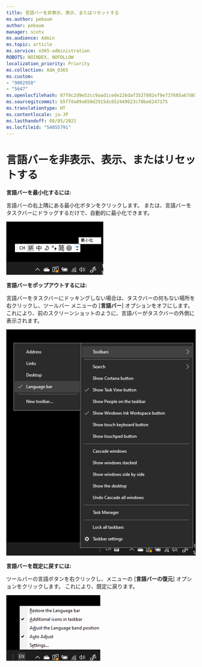 ```yaml
---
title: 言語バーを非表示、表示、またはリセットする
ms.author: pebaum
author: pebaum
manager: scotv
ms.audience: Admin
ms.topic: article
ms.service: o365-administration
ROBOTS: NOINDEX, NOFOLLOW
localization_priority: Priority
ms.collection: Adm_O365
ms.custom:
- "9002950"
- "5647"
ms.openlocfilehash: 87f8c2d9e52cc9aad1cede226daf3527882ef9e737685a67d671978c05c5a822
ms.sourcegitcommit: b5f7da89a650d2915dc652449623c78be6247175
ms.translationtype: HT
ms.contentlocale: ja-JP
ms.lasthandoff: 08/05/2021
ms.locfileid: "54055791"
---
```

# <a name="hide-display-or-reset-the-language-bar"></a>言語バーを非表示、表示、またはリセットする

**言語バーを最小化するには:**

言語バーの右上隅にある最小化ボタンをクリックします。 または、言語バーをタスクバーにドラッグするだけで、自動的に最小化できます。

![言語バーを最小化する](media/minimize-language-bar.png)

**言語バーをポップアウトするには:**

言語バーをタスクバーにドッキングしない場合は、タスクバーの何もない場所を右クリックし、ツールバー メニューの [**言語バー**] オプションをオフにします。 これにより、前のスクリーンショットのように、言語バーがタスクバーの外側に表示されます。

![言語バーをポップアウトする](media/pop-out-language-bar.png)

**言語バーを既定に戻すには:**

ツールバーの言語ボタンを右クリックし、メニューの [**言語バーの復元**] オプションをクリックします。 これにより、既定に戻ります。

![言語バーの復元](media/restore-language-bar.png)
